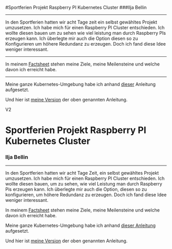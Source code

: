 #Sportferien Projekt Raspberry PI Kubernetes Cluster
###Ilja Bellin

---
In den Sportferien hatten wir acht Tage zeit ein selbst gewähltes Projekt umzusetzen. Ich habe mich für einen Raspberry PI Cluster entschieden. Ich wollte diesen bauen um zu sehen wie viel leistung man durch Raspberry PIs erzeugen kann. Ich überlegte mir auch die Option diesen so zu Konfigurieren um höhere Redundanz zu erzeugen. Doch ich fand diese Idee weniger interessant.

---

In meinem [Factsheet](https://github.com/IljaBellin/Sportferienprojekt-Cluster/blob/main/Factsheet%20Raspberry%20PI%20Cluster.docx) stehen meine Ziele, meine Meilensteine
und welche davon ich erreicht habe.

---
Meine ganze Kubernetes-Umgebung habe ich anhand [dieser](https://ubuntu.com/tutorials/how-to-kubernetes-cluster-on-raspberry-pi#1-overview) Anleitung aufgesetzt.

Und hier ist [meine Version](https://github.com/IljaBellin/Sportferienprojekt-Cluster/blob/main/Wie%20ich%20meine%20Raspberry%20PIs%20konfiguriere.md) der oben genannten Anleitung.




V2

# Sportferien Projekt Raspberry PI Kubernetes Cluster
### Ilja Bellin
---
In den Sportferien hatten wir acht Tage Zeit, ein selbst gewähltes Projekt umzusetzen. Ich habe mich für einen Raspberry PI Cluster entschieden. Ich wollte diesen bauen, um zu sehen, wie viel Leistung man durch Raspberry Pis erzeugen kann. Ich überlegte mir auch die Option, diesen so zu konfigurieren, um höhere Redundanz zu erzeugen. Doch ich fand diese Idee weniger interessant.

In meinem [Factsheet](https://github.com/IljaBellin/Sportferienprojekt-Cluster/blob/main/Factsheet%20Raspberry%20PI%20Cluster.docx) stehen meine Ziele, meine Meilensteine und welche davon ich erreicht habe.

Meine ganze Kubernetes-Umgebung habe ich anhand [dieser Anleitung](https://opensource.com/article/20/6/kubernetes-raspberry-pi) aufgesetzt.

Und hier ist [meine Version](https://github.com/IljaBellin/Sportferienprojekt-Cluster/blob/main/Wie%20ich%20meine%20Raspberry%20PIs%20konfiguriere.md) der oben genannten Anleitung.
